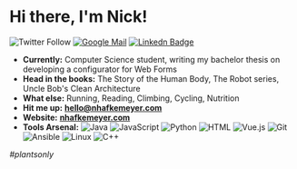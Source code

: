 # Hi there, I'm Nick!


![Twitter Follow](https://img.shields.io/twitter/follow/npie_?color=1DA1F2&label=follow%20%40npie_&logo=Twitter&style=flat-square)
[![Google Mail](https://img.shields.io/badge/-hello@nhafkemeyer.com-c14438?style=flat-square&logo=Gmail&logoColor=white)](mailto:hello@nhafkemeyer.com)
[![Linkedn Badge](https://img.shields.io/badge/-Nick%20Hafkemeyer-0077B5?style=flat-square&logo=Linkedin&logoColor=white)](https://www.linkedin.com/in/nhafkemeyer/)

* **Currently:** Computer Science student, writing my bachelor thesis on developing a configurator for Web Forms
* **Head in the books:** The Story of the Human Body, The Robot series, Uncle Bob's Clean Architecture
* **What else:** Running, Reading, Climbing, Cycling, Nutrition
* **Hit me up:** **[hello@nhafkemeyer.com](mailto:hello@nhafkemeyer.com)**
* **Website:** **[nhafkemeyer.com](https://nhafkemeyer.com)**
* **Tools Arsenal:** ![Java](https://img.shields.io/badge/-Java-007396?style=flat-square&logo=Java&logoColor=white)
![JavaScript](https://img.shields.io/badge/-JavaScript-F7DF1E?style=flat-square&logo=Javascript&logoColor=white)
![Python](https://img.shields.io/badge/-Python-3776AB?style=flat-square&logo=Python&logoColor=white)
![HTML](https://img.shields.io/badge/-HTML-E34F26?style=flat-square&logo=HTML5&logoColor=white)
![Vue.js](https://img.shields.io/badge/-Vue.js-4FC08D?style=flat-square&logo=Vue.js&logoColor=white)
![Git](https://img.shields.io/badge/-Git-F05032?style=flat-square&logo=Git&logoColor=white)
![Ansible](https://img.shields.io/badge/-Ansible-EE0000?style=flat-square&logo=Ansible&logoColor=white)
![Linux](https://img.shields.io/badge/-Linux-FCC624?style=flat-square&logo=Linux&logoColor=white)
![C++](https://img.shields.io/badge/-C++-00599C?style=flat-square&logo=C%2B%2B&logoColor=white)

*#plantsonly*
